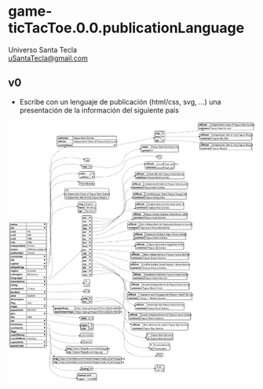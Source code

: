 # game-ticTacToe.0.0.publicationLanguage
Universo Santa Tecla  
[uSantaTecla@gmail.com](mailto:uSantaTecla@gmail.com)  
  
## v0 

* Escribe con un lenguaje de publicación (html/css, svg, ...) una presentación de la información del siguiente país

![Papúa Guinea](../docs/images/country.svg)  
